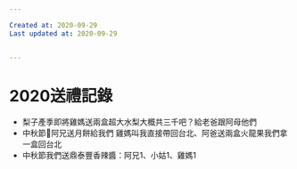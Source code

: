 ```yaml
---

Created at: 2020-09-29
Last updated at: 2020-09-29


---
```


# 2020送禮記錄


* 梨子產季即將雞媽送兩盒超大水梨大概共三千吧？給老爸跟阿母他們
* 中秋節🥮阿兄送月餅給我們 雞媽叫我直接帶回台北、阿爸送兩盒火龍果我們拿一盒回台北
* 中秋節我們送鼎泰豐香辣醬：阿兄1、小姑1、雞媽1

